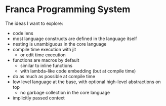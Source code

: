 # Franca Programming System

The ideas I want to explore:
- code lens
- most language constructs are defined in the language itself
- nesting is unambiguous in the core language
- compile time execution with jit
  - or edit time execution
- functions are macros by default
  - similar to inline functions
  - with lambda-like code embedding (but at compile time)
- do as much as possible at compile time
- low level language at the base, with optional high-level abstractions on top
  - no garbage collection in the core language
- implicitly passed context